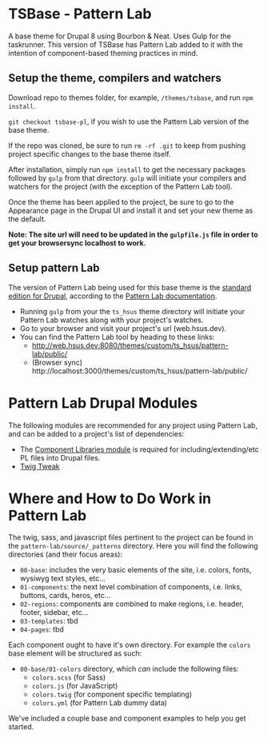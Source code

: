 # TSBase - Pattern Lab
A base theme for Drupal 8 using Bourbon & Neat.
Uses Gulp for the taskrunner. This version of TSBase has Pattern Lab added to it with the intention of component-based theming practices in mind.

## Setup the theme, compilers and watchers
Download repo to themes folder, for example, `/themes/tsbase`, and run `npm install`.

`git checkout tsbase-pl`, if you wish to use the Pattern Lab version of the base theme.

If the repo was cloned, be sure to run `rm -rf .git` to keep from pushing project specific changes to the base theme itself.

After installation, simply run `npm install` to get the necessary packages followed by `gulp` from that directory. `gulp` will initiate your compilers and watchers for the project (with the exception of the Pattern Lab tool).

Once the theme has been applied to the project, be sure to go to the Appearance page in the Drupal UI and install it and set your new theme as the default.

**Note: The site url will need to be updated in the `gulpfile.js` file in order to get your browsersync localhost to work.**

## Setup pattern Lab
The version of Pattern Lab being used for this base theme is the [standard edition for Drupal](https://github.com/pattern-lab/edition-php-drupal-standard), according to the [Pattern Lab documentation](http://patternlab.io/).

* Running `gulp` from your the `ts_hsus` theme directory will initiate your Pattern Lab watches along with your project's watches.
* Go to your browser and visit your project's url (web.hsus.dev).
* You can find the Pattern Lab tool by heading to these links:
  * http://web.hsus.dev:8080/themes/custom/ts_hsus/pattern-lab/public/
  * (Browser sync) http://localhost:3000/themes/custom/ts_hsus/pattern-lab/public/

# Pattern Lab Drupal Modules
The following modules are recommended for any project using Pattern Lab, and can be added to a project's list of dependencies:

* The [Component Libraries module](https://www.drupal.org/project/components) is required for including/extending/etc PL files into Drupal files.
* [Twig Tweak](https://www.drupal.org/project/twig_tweak)

# Where and How to Do Work in Pattern Lab
The twig, sass, and javascript files pertinent to the project can be found in the `pattern-lab/source/_patterns` directory. Here you will find the following directories (and their focus areas):

* `00-base`: includes the very basic elements of the site, i.e. colors, fonts, wysiwyg text styles, etc...
* `01-components`: the next level combination of components, i.e. links, buttons, cards, heros, etc...
* `02-regions`: components are combined to make regions, i.e. header, footer, sidebar, etc...
* `03-templates`: tbd
* `04-pages`: tbd

Each component ought to have it's own directory. For example the `colors` base element will be structured as such:

* `00-base/01-colors` directory, which _can_ include the following files:
  * `colors.scss` (for Sass)
  * `colors.js` (for JavaScript)
  * `colors.twig` (for component specific templating)
  * `colors.yml` (for Pattern Lab dummy data)

We've included a couple base and component examples to help you get started.

